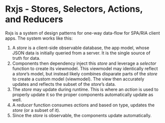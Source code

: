 # Rxjs - Stores, Selectors, Actions, and Reducers

Rxjs is a system of design patterns for one-way data-flow for SPA/RIA client apps. The system works like this:
1. A *store* is a client-side observable database, the app model, whose JSON data is initially queried from a server. It is the single source of truth for data.
2. Components then dependency inject this *store* and leverage a *selector* function to create its viewmodel. This viewmodel may identically reflect a *store*’s model, but instead likely combines disparate parts of the *store* to create a custom model (viewmodel). The view then accurately updates and reflects the subset of the *store*’s data.
3. The *store* may update during runtime. This is where an *action* is used to properly update it so the proper components automatically update as well.
4. A *reducer* function consumes *action*s and based on type, updates the *store* (or a subset of it).
5. Since the *store* is observable, the components update automatically.
